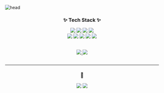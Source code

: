 ![head](https://capsule-render.vercel.app/api?type=venom&color=0:F4E6DC,100:F4E6DC&height=200&section=header&text=chcch's%20GitHub&fontColor=5A3E36)


<div align="center">
  <h3>✨ Tech Stack ✨</h3>
  <img src="https://img.shields.io/badge/java-007396?style=for-the-badge&logo=OpenJDK&logoColor=white">
  <img src="https://img.shields.io/badge/Spring-6DB33F?style=for-the-badge&logo=Spring&logoColor=white">
  <img src="https://img.shields.io/badge/springboot-6DB33F?style=for-the-badge&logo=springboot&logoColor=white">
  <img src="https://img.shields.io/badge/Thymeleaf-005F0F?style=for-the-badge&logo=Thymeleaf&logoColor=white">
  <br />
  <img src="https://img.shields.io/badge/MySQL-4479A1?style=for-the-badge&logo=MySQL&logoColor=white">
  <img src="https://img.shields.io/badge/Amazon%20EC2-FF9900?style=for-the-badge&logo=Amazon%20EC2&logoColor=white">
  <img src="https://img.shields.io/badge/Python-3776AB?style=for-the-badge&logo=Python&logoColor=white">
  <img src="https://img.shields.io/badge/Flutter-02569B?style=for-the-badge&logo=Flutter&logoColor=white">
  <img src="https://img.shields.io/badge/Git-F05032?style=for-the-badge&logo=Git&logoColor=white">
</div>

<br />
<br />

<div align="center">
  <a href="https://github.com/chcch529">
    <img src="https://github-readme-stats.vercel.app/api/top-langs/?username=chcch529&exclude_repo=dkssud8150.github.io&layout=compact&theme=basic" />
  </a>
  <a href="https://solved.ac/juold">
    <img src="http://mazassumnida.wtf/api/v2/generate_badge?boj=juold" />
  </a>
</div>
<br />

---

<div align="center">
  <h3>🔗</h3>
    <a href="https://velog.io/@chcch529"><img src="https://img.shields.io/badge/Velog-3DDC84?style=flat-square&logo=Blogger&logoColor=white"/></a>
    <img src="https://img.shields.io/badge/juold0568@gmail.com-EA4335?style=flat-square&logo=gmail&logoColor=white" />
</div>


<!--
**chcch529/chcch529** is a ✨ _special_ ✨ repository because its `README.md` (this file) appears on your GitHub profile.

Here are some ideas to get you started:

- 🔭 I’m currently working on ...
- 🌱 I’m currently learning ...
- 👯 I’m looking to collaborate on ...
- 🤔 I’m looking for help with ...
- 💬 Ask me about ...
- 📫 How to reach me: ...
- 😄 Pronouns: ...
- ⚡ Fun fact: ...
-->
